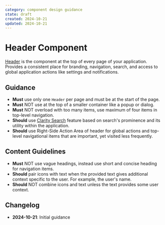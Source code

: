 ```yaml
---
category: component design guidance
state: draft
created: 2024-10-21
updated: 2024-10-21
---
```


# Header Component

[Header](https://clarity.design/documentation/header) is the component at the top of every page of your application. Provides a consistent place for branding, navigation, search, and access to global application actions like settings and notifications.

## Guidance

- **Must** use only one `Header` per page and must be at the start of the page.
- **Must** NOT use at the top of a smaller container like a popup or dialog.
- **Must** NOT overload with too many items, use maximum of four items in top-level navigation.
- **Should** use [Clarity Search](https://clarity.design/documentation/header#search) feature based on search's prominence and its utility within the application.
- **Should** use Right-Side Action Area of header for global actions and top-level navigational items that are important, yet visited less frequently.


## Content Guidelines
- **Must** NOT use vague headings, instead use short and concise heading for navigation items.
- **Should** pair icons with text when the provided text gives additional context specific to the user. For example, the user's name.
- **Should** NOT combine icons and text unless the text provides some user context.


## Changelog

- **2024-10-21**: Initial guidance
